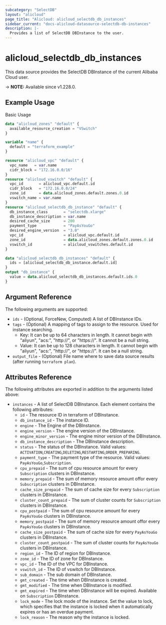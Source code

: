 ```yaml
---
subcategory: "SelectDB"
layout: "alicloud"
page_title: "Alicloud: alicloud_selectdb_db_instances"
sidebar_current: "docs-alicloud-datasource-selectdb-db-instances"
description: |-
  Provides a list of SelectDB DBInstance to the user.
---
```


# alicloud_selectdb_db_instances

This data source provides the SelectDB DBInstance of the current Alibaba Cloud user.

-> **NOTE:** Available since v1.228.0.

## Example Usage

Basic Usage

```terraform
data "alicloud_zones" "default" {
  available_resource_creation = "VSwitch"
}

variable "name" {
  default = "terraform_example"
}

resource "alicloud_vpc" "default" {
  vpc_name   = var.name
  cidr_block = "172.16.0.0/16"
}
resource "alicloud_vswitch" "default" {
  vpc_id       = alicloud_vpc.default.id
  cidr_block   = "172.16.0.0/24"
  zone_id      = data.alicloud_zones.default.zones.0.id
  vswitch_name = var.name
}
resource "alicloud_selectdb_db_instance" "default" {
  db_instance_class       = "selectdb.xlarge"
  db_instance_description = var.name
  desired_cache_size      = 200
  payment_type            = "PayAsYouGo"
  desired_engine_version  = "3.0"
  vpc_id                  = alicloud_vpc.default.id
  zone_id                 = data.alicloud_zones.default.zones.0.id
  vswitch_id              = alicloud_vswitches.default.id
}

data "alicloud_selectdb_db_instances" "default" {
  ids = [alicloud_selectdb_db_instance.default.id]
}
output "db_instance" {
  value = data.alicloud_selectdb_db_instances.default.ids.0
}

```

## Argument Reference

The following arguments are supported:

* `ids` - (Optional, ForceNew, Computed)  A list of DBInstance IDs.
* `tags` - (Optional) A mapping of tags to assign to the resource. Used for instance searching.
  - Key: It can be up to 64 characters in length. It cannot begin with "aliyun", "acs:", "http://", or "https://". It cannot be a null string.
  - Value: It can be up to 128 characters in length. It cannot begin with "aliyun", "acs:", "http://", or "https://". It can be a null string.
* `output_file` - (Optional) File name where to save data source results (after running `terraform plan`).

## Attributes Reference

The following attributes are exported in addition to the arguments listed above:

* `instances` - A list of SelectDB DBInstance. Each element contains the following attributes:
  * `id` - The resource ID in terraform of DBInstance.
  * `db_instance_id` - The instance ID.
  * `engine` - The Engine of the DBInstance.
  * `engine_version` - The engine version of the DBInstance.
  * `engine_minor_version` - The engine minor version of the DBInstance.
  * `db_instance_description` - The DBInstance description.
  * `status` - The status of the DBInstance. Valid values: `ACTIVATION`,`CREATING`,`DELETING`,`RESTARTING`,`ORDER_PREPARING`.
  * `payment_type` - The payment type of the resource. Valid values: `PayAsYouGo`,`Subscription`.
  * `cpu_prepaid` - The sum of cpu resource amount for every `Subscription` clusters in DBInstance.
  * `memory_prepaid` - The sum of memory resource amount offor every `Subscription` clusters in DBInstance.
  * `cache_size_prepaid` - The sum of cache size for every `Subscription` clusters in DBInstance.
  * `cluster_count_prepaid` - The sum of cluster counts for `Subscription` clusters in DBInstance.
  * `cpu_postpaid` - The sum of cpu resource amount for every `PayAsYouGo` clusters in DBInstance.
  * `memory_postpaid` - The sum of memory resource amount offor every `PayAsYouGo` clusters in DBInstance.
  * `cache_size_postpaid` - The sum of cache size for every `PayAsYouGo` clusters in DBInstance.
  * `cluster_count_postpaid` - The sum of cluster counts for `PayAsYouGo` clusters in DBInstance.
  * `region_id` - The ID of region for DBInstance.
  * `zone_id` - The ID of zone for DBInstance.
  * `vpc_id` - The ID of the VPC for DBInstance.
  * `vswitch_id` - The ID of vswitch for DBInstance.
  * `sub_domain` - The sub domain of DBInstance.
  * `gmt_created` - The time when DBInstance is created.
  * `gmt_modified` - The time when DBInstance is modified.
  * `gmt_expired` - The time when DBInstance will be expired. Available on `Subscription` DBInstance.
  * `lock_mode` - The lock mode of the instance. Set the value to lock, which specifies that the instance is locked when it automatically expires or has an overdue payment.
  * `lock_reason` - The reason why the instance is locked.
